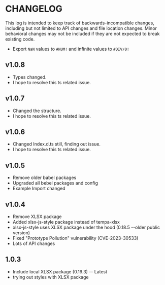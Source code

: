 # CHANGELOG

This log is intended to keep track of backwards-incompatible changes, including
but not limited to API changes and file location changes.  Minor behavioral
changes may not be included if they are not expected to break existing code.

* Export `NaN` values to `#NUM!` and infinite values to `#DIV/0!`

## v1.0.8

* Types changed.
* I hope to resolve this ts related issue.

## v1.0.7

* Changed the structure.
* I hope to resolve this ts related issue.

## v1.0.6

* Changed Index.d.ts still, finding out issue.
* I hope to resolve this ts related issue.

## v1.0.5

* Remove older babel packages
* Upgraded all bebel packages and config
* Example Import changed

## v1.0.4

* Remove XLSX package
* Added xlsx-js-style package instead of tempa-xlsx 
* xlsx-js-style uses XLSX package under the hood (0.18.5 --older public version)
* Fixed "Prototype Pollution" vulnerability (CVE-2023-30533)
* Lots of API changes

## 1.0.3

* Include local XLSX package (0.19.3) -- Latest
* trying out styles with XLSX package